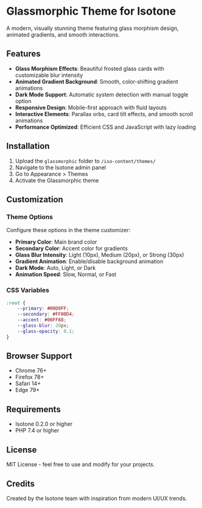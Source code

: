 # Glassmorphic Theme for Isotone

A modern, visually stunning theme featuring glass morphism design, animated gradients, and smooth interactions.

## Features

- **Glass Morphism Effects**: Beautiful frosted glass cards with customizable blur intensity
- **Animated Gradient Background**: Smooth, color-shifting gradient animations
- **Dark Mode Support**: Automatic system detection with manual toggle option
- **Responsive Design**: Mobile-first approach with fluid layouts
- **Interactive Elements**: Parallax orbs, card tilt effects, and smooth scroll animations
- **Performance Optimized**: Efficient CSS and JavaScript with lazy loading

## Installation

1. Upload the `glassmorphic` folder to `/iso-content/themes/`
2. Navigate to the Isotone admin panel
3. Go to Appearance > Themes
4. Activate the Glassmorphic theme

## Customization

### Theme Options

Configure these options in the theme customizer:

- **Primary Color**: Main brand color
- **Secondary Color**: Accent color for gradients
- **Glass Blur Intensity**: Light (10px), Medium (20px), or Strong (30px)
- **Gradient Animation**: Enable/disable background animation
- **Dark Mode**: Auto, Light, or Dark
- **Animation Speed**: Slow, Normal, or Fast

### CSS Variables

```css
:root {
    --primary: #00D9FF;
    --secondary: #FF00D4;
    --accent: #00FF88;
    --glass-blur: 20px;
    --glass-opacity: 0.1;
}
```

## Browser Support

- Chrome 76+
- Firefox 78+
- Safari 14+
- Edge 79+

## Requirements

- Isotone 0.2.0 or higher
- PHP 7.4 or higher

## License

MIT License - feel free to use and modify for your projects.

## Credits

Created by the Isotone team with inspiration from modern UI/UX trends.